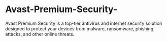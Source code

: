 # Avast-Premium-Security-
Avast Premium Security is a top-tier antivirus and internet security solution designed to protect your devices from malware, ransomware, phishing attacks, and other online threats.
